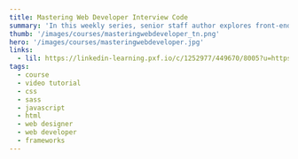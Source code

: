 ```yaml
---
title: Mastering Web Developer Interview Code
summary: 'In this weekly series, senior staff author explores front-end and full-stack coding concepts that every developer should have in their toolkit. Tune in every Tuesday for a new tip.'
thumb: '/images/courses/masteringwebdeveloper_tn.png'
hero: '/images/courses/masteringwebdeveloper.jpg'
links:
  - lil: https://linkedin-learning.pxf.io/c/1252977/449670/8005?u=https%3A%2F%2Fwww.linkedin.com%2Flearning%2Fmastering-web-developer-interview-code
tags:
  - course
  - video tutorial
  - css
  - sass
  - javascript
  - html
  - web designer
  - web developer
  - frameworks
---
```

